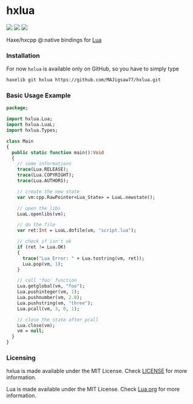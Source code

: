 # hxlua

![](https://img.shields.io/github/repo-size/MAJigsaw77/hxlua) ![](https://badgen.net/github/open-issues/MAJigsaw77/hxlua) ![](https://badgen.net/badge/license/MIT/green)

Haxe/hxcpp @:native bindings for [Lua](http://www.lua.org/)

### Installation

For now `hxlua` is available only on GitHub, so you have to simply type

```bash
haxelib git hxlua https://github.com/MAJigsaw77/hxlua.git
```

### Basic Usage Example

```hx
package;

import hxlua.Lua;
import hxlua.LuaL;
import hxlua.Types;

class Main
{
  public static function main():Void
  {
    // some informations
    trace(Lua.RELEASE);
    trace(Lua.COPYRIGHT);
    trace(Lua.AUTHORS);

    // create the new state
    var vm:cpp.RawPointer<Lua_State> = LuaL.newstate();

    // open the libs
    LuaL.openlibs(vm);

    // do the file
    var ret:Int = LuaL.dofile(vm, "script.lua");

    // check if isn't ok
    if (ret != Lua.OK)
    {
      trace("Lua Error: " + Lua.tostring(vm, ret));
      Lua.pop(vm, 1);
    }

    // call 'foo' function
    Lua.getglobal(vm, "foo");
    Lua.pushinteger(vm, 1);
    Lua.pushnumber(vm, 2.0);
    Lua.pushstring(vm, "three");
    Lua.pcall(vm, 3, 0, 1);

    // close the state after pcall
    Lua.close(vm);
    vm = null;
  }
}

```

### Licensing

hxlua is made available under the MIT License. Check [LICENSE](./LICENSE) for more information.

Lua is made available under the MIT License. Check [Lua.org](https://www.lua.org/license.html) for more information.
